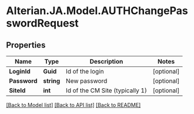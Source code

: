 # Alterian.JA.Model.AUTHChangePasswordRequest

## Properties

Name | Type | Description | Notes
------------ | ------------- | ------------- | -------------
**LoginId** | **Guid** | Id of the login | [optional] 
**Password** | **string** | New password | [optional] 
**SiteId** | **int** | Id of the CM Site (typically 1) | [optional] 

[[Back to Model list]](../README.md#documentation-for-models) [[Back to API list]](../README.md#documentation-for-api-endpoints) [[Back to README]](../README.md)

